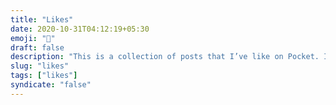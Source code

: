 ```yaml
---
title: "Likes"
date: 2020-10-31T04:12:19+05:30
emoji: "🤩"
draft: false
description: "This is a collection of posts that I’ve like on Pocket. It involves using IFTTT to watch for changes to my Pocket RSS feed."
slug: "likes"
tags: ["likes"]
syndicate: "false"
---
```


<div id="likes-list" class="Likes"></div>
